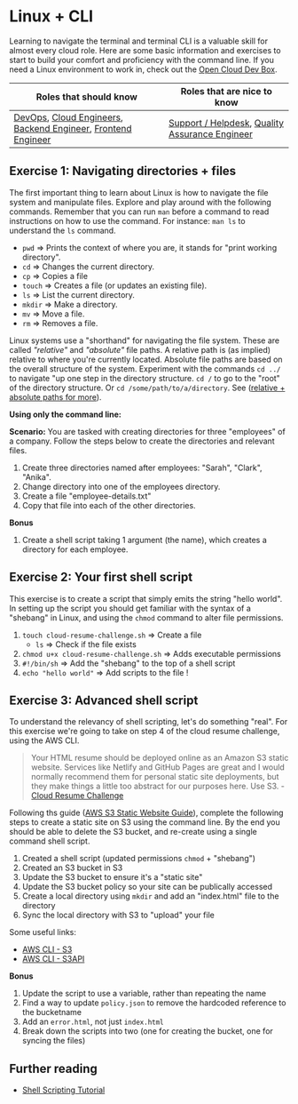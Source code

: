 # Linux + CLI

Learning to navigate the terminal and terminal CLI is a valuable skill for almost every cloud role. Here are some basic information and exercises to start to build your comfort and proficiency with the command line. If you need a Linux environment to work in, check out the [Open Cloud Dev Box](https://github.com/openupthecloud/open-cloud-dev-box). 

| Roles that should know                                                                                                                                                             | Roles that are nice to know                                                                                          |
| ---------------------------------------------------------------------------------------------------------------------------------------------------------------------------------- | -------------------------------------------------------------------------------------------------------------------- |
| [DevOps](/roles/devops-engineer.md), [Cloud Engineers](/roles/cloud-engineer.md), [Backend Engineer](/roles/backend-engineer.md), [Frontend Engineer](/roles/frontend-engineer.md) | [Support / Helpdesk](/roles/support-helpdesk.md), [Quality Assurance Engineer](/roles/quality-assurance-engineer.md) |


## Exercise 1: Navigating directories + files

The first important thing to learn about Linux is how to navigate the file system and manipulate files. Explore and play around with the following commands. Remember that you can run `man` before a command to read instructions on how to use the command. For instance: `man ls` to understand the `ls` command. 

* `pwd` => Prints the context of where you are, it stands for "print working directory".
* `cd` => Changes the current directory. 
* `cp` => Copies a file
* `touch` => Creates a file (or updates an existing file).
* `ls` => List the current directory.
* `mkdir` => Make a directory.
* `mv` => Move a file.
* `rm` => Removes a file.

Linux systems use a "shorthand" for navigating the file system. These are called _"relative"_ and _"absolute"_ file paths. A relative path is (as implied) relative to where you're currently located. Absolute file paths are based on the overall structure of the system. Experiment with the commands `cd ../` to navigate "up one step in the directory structure. `cd /` to go to the "root" of the directory structure. Or `cd /some/path/to/a/directory`. See ([relative + absolute paths for more](https://linuxhint.com/absolute-relative-paths-linux/)).

**Using only the command line:**

**Scenario:** You are tasked with creating directories for three "employees" of a company. Follow the steps below to create the directories and relevant files. 

1. Create three directories named after employees: "Sarah", "Clark", "Anika".
2. Change directory into one of the employees directory.
3. Create a file "employee-details.txt"
4. Copy that file into each of the other directories. 

**Bonus**

1. Create a shell script taking 1 argument (the name), which creates a directory for each employee.

## Exercise 2: Your first shell script

This exercise is to create a script that simply emits the string "hello world". In setting up the script you should get familiar with the syntax of a "shebang" in Linux, and using the `chmod` command to alter file permissions. 

1. `touch cloud-resume-challenge.sh` => Create a file 
   - `ls` => Check if the file exists
2. `chmod u+x cloud-resume-challenge.sh` => Adds executable permissions
3. `#!/bin/sh` => Add the "shebang" to the top of a shell script 
4. `echo "hello world"` => Add scripts to the file !

## Exercise 3: Advanced shell script

To understand the relevancy of shell scripting, let's do something "real". For this exercise we're going to take on step 4 of the cloud resume challenge, using the AWS CLI.

> Your HTML resume should be deployed online as an Amazon S3 static website. Services like Netlify and GitHub Pages are great and I would normally recommend them for personal static site deployments, but they make things a little too abstract for our purposes here. Use S3. -  [Cloud Resume Challenge](https://cloudresumechallenge.dev/docs/the-challenge/aws/)

Following ths guide ([AWS S3 Static Website Guide](https://docs.aws.amazon.com/AmazonS3/latest/userguide/HostingWebsiteOnS3Setup.html)), complete the following steps to create a static site on S3 using the command line. By the end you should be able to delete the S3 bucket, and re-create using a single command shell script. 

1. Created a shell script (updated permissions `chmod` + "shebang")
2. Created an S3 bucket in S3
2. Update the S3 bucket to ensure it's a "static site"
3. Update the S3 bucket policy so your site can be publically accessed
4. Create a local directory using `mkdir` and add an "index.html" file to the directory
5. Sync the local directory with S3 to "upload" your file

Some useful links: 

- [AWS CLI - S3](https://awscli.amazonaws.com/v2/documentation/api/latest/reference/s3/index.html)
- [AWS CLI - S3API](https://awscli.amazonaws.com/v2/documentation/api/latest/reference/s3api/index.html)

**Bonus**

1. Update the script to use a variable, rather than repeating the name
2. Find a way to update `policy.json` to remove the hardcoded reference to the bucketname
3. Add an `error.html`, not just `index.html`
4. Break down the scripts into two (one for creating the bucket, one for syncing the files)

## Further reading

- [Shell Scripting Tutorial](https://www.shellscript.sh)
